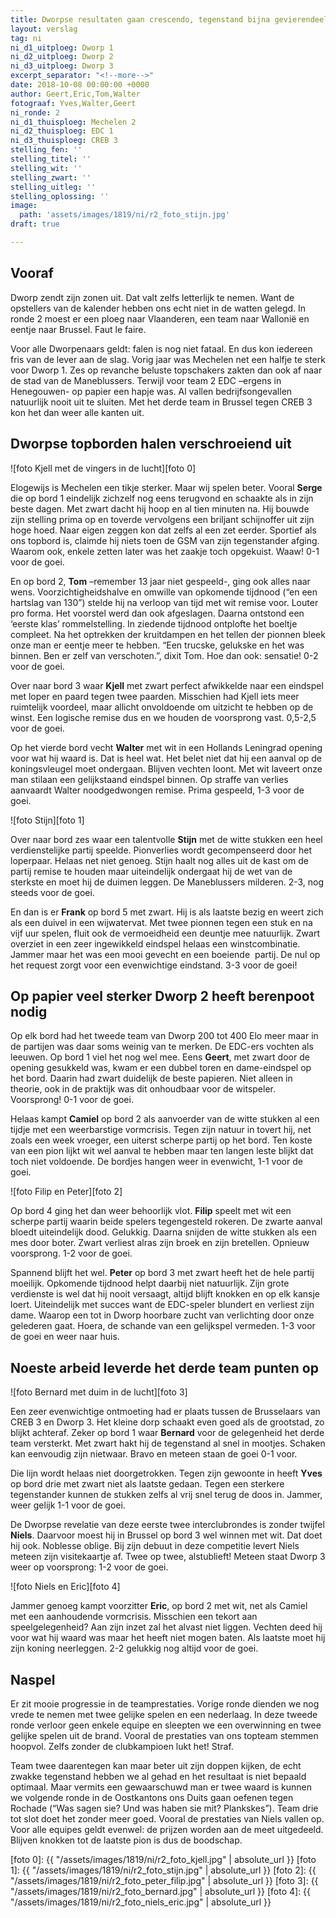 ```yaml
---
title: Dworpse resultaten gaan crescendo, tegenstand bijna gevierendeeld
layout: verslag
tag: ni
ni_d1_uitploeg: Dworp 1
ni_d2_uitploeg: Dworp 2
ni_d3_uitploeg: Dworp 3
excerpt_separator: "<!--more-->"
date: 2018-10-08 00:00:00 +0000
author: Geert,Eric,Tom,Walter
fotograaf: Yves,Walter,Geert
ni_ronde: 2
ni_d1_thuisploeg: Mechelen 2
ni_d2_thuisploeg: EDC 1
ni_d3_thuisploeg: CREB 3
stelling_fen: ''
stelling_titel: ''
stelling_wit: ''
stelling_zwart: ''
stelling_uitleg: ''
stelling_oplossing: ''
image:
  path: 'assets/images/1819/ni/r2_foto_stijn.jpg'
draft: true

---
```

## Vooraf

Dworp zendt zijn zonen uit. Dat valt zelfs letterlijk te nemen. Want de opstellers van de kalender hebben ons echt niet in de watten gelegd. In ronde 2 moest er een ploeg naar Vlaanderen, een team naar Wallonië en eentje naar Brussel. Faut le faire.

Voor alle Dworpenaars geldt: falen is nog niet fataal. En dus kon iedereen fris van de lever aan de slag. Vorig jaar was Mechelen net een halfje te sterk voor Dworp 1. Zes op revanche beluste topschakers zakten dan ook af naar de stad van de Maneblussers. Terwijl voor team 2 EDC –ergens in Henegouwen- op papier een hapje was. Al vallen bedrijfsongevallen natuurlijk nooit uit te sluiten. Met het derde team in Brussel tegen CREB 3 kon het dan weer alle kanten uit.<!--more-->

## Dworpse topborden halen verschroeiend uit

![foto Kjell met de vingers in de lucht][foto 0]

Elogewijs is Mechelen een tikje sterker. Maar wij spelen beter. Vooral **Serge** die op bord 1 eindelijk zichzelf nog eens terugvond en schaakte als in zijn beste dagen. Met zwart dacht hij hoop en al tien minuten na. Hij bouwde zijn stelling prima op en toverde vervolgens een briljant schijnoffer uit zijn hoge hoed. Naar eigen zeggen kon dat zelfs al een zet eerder. Sportief als ons topbord is, claimde hij niets toen de GSM van zijn tegenstander afging. Waarom ook, enkele zetten later was het zaakje toch opgekuist. Waaw! 0-1 voor de goei.

En op bord 2, **Tom** –remember 13 jaar niet gespeeld-, ging ook alles naar wens. Voorzichtigheidshalve en omwille van opkomende tijdnood (“en een hartslag van 130”) stelde hij na verloop van tijd met wit remise voor. Louter pro forma. Het voorstel werd dan ook afgeslagen. Daarna ontstond een ‘eerste klas’ rommelstelling. In ziedende tijdnood ontplofte het boeltje compleet. Na het optrekken der kruitdampen en het tellen der pionnen bleek onze man er eentje meer te hebben. “Een trucske, gelukske en het was binnen. Ben er zelf van verschoten.”, dixit Tom. Hoe dan ook: sensatie! 0-2 voor de goei.

Over naar bord 3 waar **Kjell** met zwart perfect afwikkelde naar een eindspel met loper en paard tegen twee paarden. Misschien had Kjell iets meer ruimtelijk voordeel, maar allicht onvoldoende om uitzicht te hebben op de winst. Een logische remise dus en we houden de voorsprong vast. 0,5-2,5 voor de goei.

Op het vierde bord vecht **Walter** met wit in een Hollands Leningrad opening voor wat hij waard is. Dat is heel wat. Het belet niet dat hij een aanval op de koningsvleugel moet ondergaan. Blijven vechten loont. Met wit laveert onze man stilaan een gelijkstaand eindspel binnen. Op straffe van verlies aanvaardt Walter noodgedwongen remise. Prima gespeeld, 1-3 voor de goei.

![foto Stijn][foto 1]

Over naar bord zes waar een talentvolle **Stijn** met de witte stukken een heel verdienstelijke partij speelde. Pionverlies wordt gecompenseerd door het loperpaar.  Helaas net niet genoeg. Stijn haalt nog alles uit de kast om de partij remise te houden maar uiteindelijk ondergaat hij de wet van de sterkste en moet hij de duimen leggen. De Maneblussers milderen. 2-3, nog steeds voor de goei.

En dan is er **Frank** op bord 5 met zwart. Hij is als laatste bezig en weert zich als een duivel in een wijwatervat. Met twee pionnen tegen een stuk en na vijf uur spelen, fluit ook de vermoeidheid een deuntje mee natuurlijk. Zwart overziet in een zeer ingewikkeld eindspel helaas een winstcombinatie. Jammer maar het was een mooi gevecht en een boeiende  partij. De nul op het request zorgt voor een evenwichtige eindstand. 3-3 voor de goei!

## Op papier veel sterker Dworp 2 heeft berenpoot nodig

Op elk bord had het tweede team van Dworp 200 tot 400 Elo meer maar in de partijen was daar soms weinig van te merken. De EDC-ers vochten als leeuwen. Op bord 1 viel het nog wel mee. Eens **Geert**, met zwart door de opening gesukkeld was, kwam er een dubbel toren en dame-eindspel op het bord. Daarin had zwart duidelijk de beste papieren. Niet alleen in theorie, ook in de praktijk was dit onhoudbaar voor de witspeler. Voorsprong! 0-1 voor de goei.

Helaas kampt **Camiel** op bord 2 als aanvoerder van de witte stukken al een tijdje met een weerbarstige vormcrisis. Tegen zijn natuur in tovert hij, net zoals een week vroeger, een uiterst scherpe partij op het bord. Ten koste van een pion lijkt wit wel aanval te hebben maar ten langen leste blijkt dat toch niet voldoende. De bordjes hangen weer in evenwicht, 1-1 voor de goei.

![foto Filip en Peter][foto 2]

Op bord 4 ging het dan weer behoorlijk vlot. **Filip** speelt met wit een scherpe partij waarin beide spelers tegengesteld rokeren. De zwarte aanval bloedt uiteindelijk dood. Gelukkig. Daarna snijden de witte stukken als een mes door boter. Zwart verliest alras zijn broek en zijn bretellen. Opnieuw voorsprong. 1-2 voor de goei.

Spannend blijft het wel. **Peter** op bord 3 met zwart heeft het de hele partij moeilijk. Opkomende tijdnood helpt daarbij niet natuurlijk. Zijn grote verdienste is wel dat hij nooit versaagt, altijd blijft knokken en op elk kansje loert. Uiteindelijk met succes want de EDC-speler blundert en verliest zijn dame. Waarop een tot in Dworp hoorbare zucht van verlichting door onze gelederen gaat. Hoera, de schande van een gelijkspel vermeden. 1-3 voor de goei en weer naar huis.

## Noeste arbeid leverde het derde team punten op

![foto Bernard met duim in de lucht][foto 3]

Een zeer evenwichtige ontmoeting had er plaats tussen de Brusselaars van CREB 3 en Dworp 3. Het kleine dorp schaakt even goed als de grootstad, zo blijkt achteraf. Zeker op bord 1 waar **Bernard** voor de gelegenheid het derde team versterkt. Met zwart hakt hij de tegenstand al snel in mootjes. Schaken kan eenvoudig zijn nietwaar. Bravo en meteen staan de goei 0-1 voor.

Die lijn wordt helaas niet doorgetrokken. Tegen zijn gewoonte in heeft **Yves** op bord drie met zwart niet als laatste gedaan. Tegen een sterkere tegenstander kunnen de stukken zelfs al vrij snel terug de doos in. Jammer, weer gelijk 1-1 voor de goei.

De Dworpse revelatie van deze eerste twee interclubrondes is zonder twijfel **Niels**. Daarvoor moest hij in Brussel op bord 3 wel winnen met wit. Dat doet hij ook. Noblesse oblige. Bij zijn debuut in deze competitie levert Niels meteen zijn visitekaartje af. Twee op twee, alstublieft! Meteen staat Dworp 3 weer op voorsprong: 1-2 voor de goei.

![foto Niels en Eric][foto 4]

Jammer genoeg kampt voorzitter **Eric**, op bord 2 met wit, net als Camiel met een aanhoudende vormcrisis. Misschien een tekort aan speelgelegenheid? Aan zijn inzet zal het alvast niet liggen. Vechten deed hij voor wat hij waard was maar het heeft niet mogen baten. Als laatste moet hij zijn koning neerleggen. 2-2 gelukkig nog altijd voor de goei.

## Naspel

Er zit mooie progressie in de teamprestaties. Vorige ronde dienden we nog vrede te nemen met twee gelijke spelen en een nederlaag. In deze tweede ronde verloor geen enkele equipe en sleepten we een overwinning en twee gelijke spelen uit de brand. Vooral de prestaties van ons topteam stemmen hoopvol. Zelfs zonder de clubkampioen lukt het! Straf.

Team twee daarentegen kan maar beter uit zijn doppen kijken, de echt zwakke tegenstand hebben we al gehad en het resultaat is niet bepaald optimaal. Maar vermits een gewaarschuwd man er twee waard is kunnen we volgende ronde in de Oostkantons ons Duits gaan oefenen tegen Rochade (“Was sagen sie? Und was haben sie mit? Plankskes”). Team drie tot slot doet het zonder meer goed. Vooral de prestaties van Niels vallen op. Voor alle equipes geldt evenwel: de prijzen worden aan de meet uitgedeeld. Blijven knokken tot de laatste pion is dus de boodschap.


[foto 0]: {{ "/assets/images/1819/ni/r2_foto_kjell.jpg" | absolute_url }}
[foto 1]: {{ "/assets/images/1819/ni/r2_foto_stijn.jpg" | absolute_url }}
[foto 2]: {{ "/assets/images/1819/ni/r2_foto_peter_filip.jpg" | absolute_url }}
[foto 3]: {{ "/assets/images/1819/ni/r2_foto_bernard.jpg" | absolute_url }}
[foto 4]: {{ "/assets/images/1819/ni/r2_foto_niels_eric.jpg" | absolute_url }}
